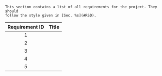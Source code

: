 ```{note}
This section contains a list of all requirements for the project. They should
follow the style given in [Sec. %s](#RSD).
```

| Requirement ID | Title |
| :-----: | :---: |
|    1    |       |
|    2    |       |
|    3    |       |
|    4    |       |
|    5    |       |
